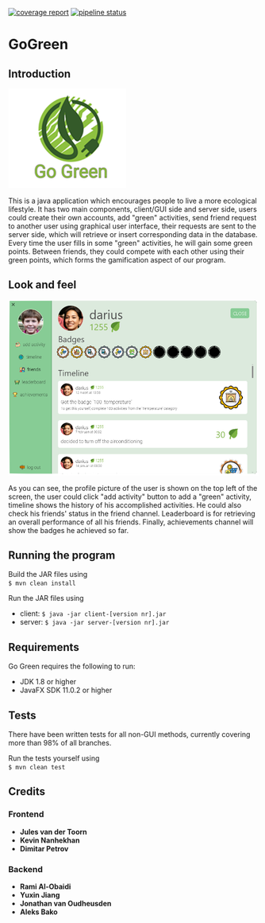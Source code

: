 [![coverage report](https://gitlab.ewi.tudelft.nl/cse1105/2018-2019/oopp-group-90/template/badges/master/coverage.svg?job=coverage&style=flat)](https://gitlab.ewi.tudelft.nl/cse1105/2018-2019/oopp-group-90/template/commits/master)
[![pipeline status](https://gitlab.ewi.tudelft.nl/cse1105/2018-2019/oopp-group-90/template/badges/master/pipeline.svg?style=flat)](https://gitlab.ewi.tudelft.nl/cse1105/2018-2019/oopp-group-90/template/commits/master)
# GoGreen  

## Introduction
   ![](readme-assets/logo.PNG "logo") 
  
   This is a java application which encourages people to live a more ecological lifestyle. It has two main components, client/GUI side
   and server side, users could create their own accounts, add "green" activities, send friend request to another user using graphical user interface, their requests 
   are sent to the server side, which will retrieve or insert corresponding data in the database. Every time the user fills in some "green" 
   activities, he will gain some green points. Between friends, they could compete with each other using their green points, which forms the 
   gamification aspect of our program.
                                                                                                   
   
## Look and feel
   ![](readme-assets/main_page.png "main page")
   
   As you can see, the profile picture of the user is shown on the top left of the screen, the user could click "add activity" button to add a "green" activity, timeline shows the history of his accomplished 
   activities. He could also check his friends' status in the friend channel. Leaderboard is for retrieving an overall performance of all his friends.
   Finally, achievements channel will show the badges he achieved so far.
   
## Running the program
Build the JAR files using  
`$ mvn clean install`  

Run the JAR files using   
- client: `$ java -jar client-[version nr].jar`  
- server: `$ java -jar server-[version nr].jar`

## Requirements
   Go Green requires the following to run:
   * JDK 1.8 or higher
   * JavaFX SDK 11.0.2 or higher

## Tests
There have been written tests for all non-GUI methods, currently covering more than 98% of all branches.  

Run the tests yourself using   
`$ mvn clean test`

## Credits
### Frontend
* **Jules van der Toorn**   
* **Kevin Nanhekhan** 
* **Dimitar Petrov** 

### Backend
* **Rami Al-Obaidi** 
* **Yuxin Jiang**  
* **Jonathan van Oudheusden**  
* **Aleks Bako** 
   

   
   